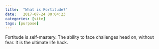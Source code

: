```yaml
---
title:  "What is Fortitude?"
date:   2017-07-24 00:04:23
categories: [site]
tags: [purpose]
---
```


Fortitude is self-mastery. The ability to face challenges head on, without fear. It is the ultimate life hack.